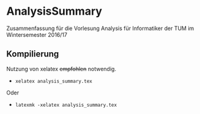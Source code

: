 # AnalysisSummary
Zusammenfassung für die Vorlesung Analysis für Informatiker der TUM im Wintersemester 2016/17

## Kompilierung
Nutzung von xelatex ~~empfohlen~~ notwendig.

* ```xelatex analysis_summary.tex```

Oder

* ```latexmk -xelatex analysis_summary.tex```

